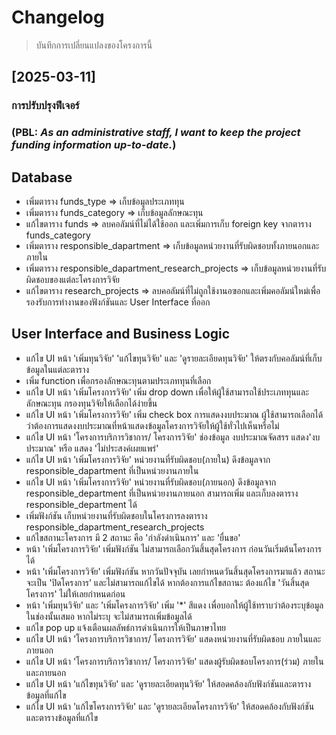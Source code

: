 # Changelog

> บันทึกการเปลี่ยนแปลงของโครงการนี้

## **[2025-03-11]**

### การปรับปรุงฟีเจอร์

### (PBL: *As an administrative staff, I want to keep the project funding information up-to-date.*)
## Database
- เพิ่มตาราง funds_type => เก็บข้อมูลประเภททุน
- เพิ่มตาราง funds_category => เก็บข้อมูลลักษณะทุน
- แก้ไขตาราง funds => ลบคอลัมน์ที่ไม่ได้ใช้ออก และเพิ่มการเก็บ foreign key จากตาราง funds_category
- เพิ่มตาราง responsible_dapartment => เก็บข้อมูลหน่วยงานที่รับผิดชอบทั้งภายนอกและภายใน
- เพิ่มตาราง responsible_dapartment_research_projects => เก็บข้อมูลหน่วยงานที่รับผิดชอบของแต่ละโครงการวิจัย
- แก้ไขตาราง research_projects => ลบคอลัมน์ที่ไม่ถูกใช้งานอฃอกและเพิ่มคอลัมน์ใหม่เพื่อรองรับการทำงานของฟังก์ชันและ User Interface ที่ออก

## User Interface and Business Logic
- แก้ไข UI หน้า 'เพิ่มทุนวิจัย' 'แก้ไขทุนวิจัย' และ 'ดูรายละเอียดทุนวิจัย' ให้ตรงกับคอลัมน์ที่เก็บข้อมูลในแต่ละตาราง
- เพิ่ม function เพื่อกรองลักษณะทุนตามประเภททุนที่เลือก
- แก้ไข UI หน้า 'เพิ่มโครงการวิจัย' เพิ่ม drop down เพื่อให้ผู้ใช้สามารถใช้ประเภททุนและลักษณะทุน กรองทุนวิจัยให้เลือกได้ง่ายขึ้น
- แก้ไข UI หน้า 'เพิ่มโครงการวิจัย' เพิ่ม check box การแสดงงบประมาณ ผู้ใช้สามารถเลือกได้ว่าต้องการแสดงงบประมาณที่หน้าแสดงข้อมูลโครงการวิจัยให้ผู้ใช้ทั่วไปเห็นหรือไม่
- แก้ไข UI หน้า 'โครงการบริการวิชาการ/ โครงการวิจัย' ช่องข้อมูล งบประมาณจัดสรร แสดง'งบประมาณ' หรือ แสดง 'ไม่ประสงค์เผยแพร่'
- แก้ไข UI หน้า 'เพิ่มโครงการวิจัย' หน่วยงานที่รับผิดชอบ(ภายใน) ดึงข้อมูลจาก responsible_dapartment ที่เป็นหน่วยงานภายใน 
- แก้ไข UI หน้า 'เพิ่มโครงการวิจัย' หน่วยงานที่รับผิดชอบ(ภายนอก) ดึงข้อมูลจาก responsible_department ที่เป็นหน่วยงานภายนอก สามารถเพิ่ม และเก็บลงตาราง responsible_department ได้
- เพิ่มฟังก์ชัน เก็บหน่วยงานที่รับผิดชอบในโครงการลงตาราง responsible_dapartment_research_projects
- แก้ไขสถานะโครงการ มี 2 สถานะ คือ 'กำลังดำเนินการ' และ 'ยื่นขอ'
- หน้า 'เพิ่มโครงการวิจัย' เพิ่มฟังก์ชัน ไม่สามารถเลือกวันสิ้นสุดโครงการ ก่อนวันเริ่มต้นโครงการได้ 
- หน้า 'เพิ่มโครงการวิจัย' เพิ่มฟังก์ชัน หากวันปัจจุบัน เลยกำหนดวันสิ้นสุดโครงการมาแล้ว สถานะจะเป็น 'ปิดโครงการ' และไม่สามารถแก้ไขได้ หากต้องการแก้ไขสถานะ ต้องแก้ไข 'วันสิ้นสุดโครงการ' ไม่ให้เลยกำหนดก่อน
- หน้า 'เพิ่มทุนวิจัย' และ 'เพิ่มโครงการวิจัย' เพิ่ม '*' สีแดง เพื่อบอกให้ผู้ใช้ทราบว่าต้องระบุข้อมูลในช่องนั้นเสมอ หากไม่ระบุ จะไม่สามารถเพิ่มข้อมูลได้
- แก้ไข pop up แจ้งเตือนผลลัพธ์การดำเนินการให้เป็นภาษาไทย 
- แก้ไข UI หน้า 'โครงการบริการวิชาการ/ โครงการวิจัย' แสดงหน่วยงานที่รับผิดชอบ ภายในและภายนอก
- แก้ไข UI หน้า 'โครงการบริการวิชาการ/ โครงการวิจัย' แสดงผู้รับผิดชอบโครงการ(ร่วม) ภายในและภายนอก 
- แก้ไข UI หน้า 'แก้ไขทุนวิจัย' และ 'ดูรายละเอียดทุนวิจัย' ให้สอดคล้องกับฟังก์ชันและตารางข้อมูลที่แก้ไข
- แก้ไข UI หน้า 'แก้ไขโครงการวิจัย' และ 'ดูรายละเอียดโครงการวิจัย' ให้สอดคล้องกับฟังก์ชันและตารางข้อมูลที่แก้ไข
                                      
 
